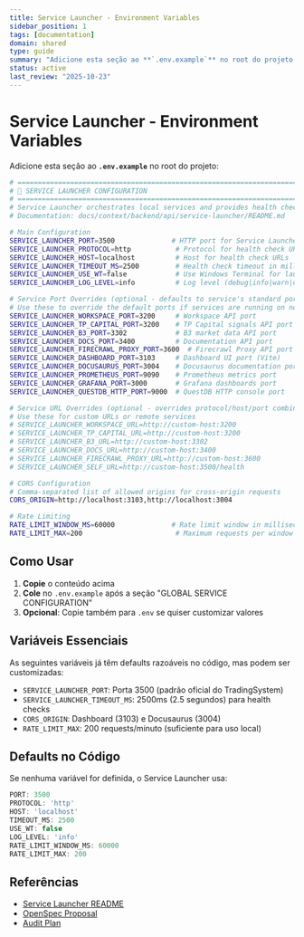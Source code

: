 ```yaml
---
title: Service Launcher - Environment Variables
sidebar_position: 1
tags: [documentation]
domain: shared
type: guide
summary: "Adicione esta seção ao **`.env.example`** no root do projeto:"
status: active
last_review: "2025-10-23"
---
```


# Service Launcher - Environment Variables

Adicione esta seção ao **`.env.example`** no root do projeto:

```bash
# ==============================================================================
# 🚀 SERVICE LAUNCHER CONFIGURATION
# ==============================================================================
# Service Launcher orchestrates local services and provides health checks
# Documentation: docs/context/backend/api/service-launcher/README.md

# Main Configuration
SERVICE_LAUNCHER_PORT=3500              # HTTP port for Service Launcher API
SERVICE_LAUNCHER_PROTOCOL=http           # Protocol for health check URLs (http|https)
SERVICE_LAUNCHER_HOST=localhost          # Host for health check URLs
SERVICE_LAUNCHER_TIMEOUT_MS=2500         # Health check timeout in milliseconds
SERVICE_LAUNCHER_USE_WT=false            # Use Windows Terminal for launch (true|false)
SERVICE_LAUNCHER_LOG_LEVEL=info          # Log level (debug|info|warn|error)

# Service Port Overrides (optional - defaults to service's standard port)
# Use these to override the default ports if services are running on non-standard ports
SERVICE_LAUNCHER_WORKSPACE_PORT=3200     # Workspace API port
SERVICE_LAUNCHER_TP_CAPITAL_PORT=3200    # TP Capital signals API port
SERVICE_LAUNCHER_B3_PORT=3302            # B3 market data API port
SERVICE_LAUNCHER_DOCS_PORT=3400          # Documentation API port
SERVICE_LAUNCHER_FIRECRAWL_PROXY_PORT=3600  # Firecrawl Proxy API port
SERVICE_LAUNCHER_DASHBOARD_PORT=3103     # Dashboard UI port (Vite)
SERVICE_LAUNCHER_DOCUSAURUS_PORT=3004    # Docusaurus documentation port
SERVICE_LAUNCHER_PROMETHEUS_PORT=9090    # Prometheus metrics port
SERVICE_LAUNCHER_GRAFANA_PORT=3000       # Grafana dashboards port
SERVICE_LAUNCHER_QUESTDB_HTTP_PORT=9000  # QuestDB HTTP console port

# Service URL Overrides (optional - overrides protocol/host/port combination)
# Use these for custom URLs or remote services
# SERVICE_LAUNCHER_WORKSPACE_URL=http://custom-host:3200
# SERVICE_LAUNCHER_TP_CAPITAL_URL=http://custom-host:3200
# SERVICE_LAUNCHER_B3_URL=http://custom-host:3302
# SERVICE_LAUNCHER_DOCS_URL=http://custom-host:3400
# SERVICE_LAUNCHER_FIRECRAWL_PROXY_URL=http://custom-host:3600
# SERVICE_LAUNCHER_SELF_URL=http://custom-host:3500/health

# CORS Configuration
# Comma-separated list of allowed origins for cross-origin requests
CORS_ORIGIN=http://localhost:3103,http://localhost:3004

# Rate Limiting
RATE_LIMIT_WINDOW_MS=60000              # Rate limit window in milliseconds (default: 1 minute)
RATE_LIMIT_MAX=200                       # Maximum requests per window (default: 200)
```

## Como Usar

1. **Copie** o conteúdo acima
2. **Cole** no `.env.example` após a seção "GLOBAL SERVICE CONFIGURATION"
3. **Opcional**: Copie também para `.env` se quiser customizar valores

## Variáveis Essenciais

As seguintes variáveis já têm defaults razoáveis no código, mas podem ser customizadas:

- `SERVICE_LAUNCHER_PORT`: Porta 3500 (padrão oficial do TradingSystem)
- `SERVICE_LAUNCHER_TIMEOUT_MS`: 2500ms (2.5 segundos) para health checks
- `CORS_ORIGIN`: Dashboard (3103) e Docusaurus (3004)
- `RATE_LIMIT_MAX`: 200 requests/minuto (suficiente para uso local)

## Defaults no Código

Se nenhuma variável for definida, o Service Launcher usa:
```javascript
PORT: 3500
PROTOCOL: 'http'
HOST: 'localhost'
TIMEOUT_MS: 2500
USE_WT: false
LOG_LEVEL: 'info'
RATE_LIMIT_WINDOW_MS: 60000
RATE_LIMIT_MAX: 200
```

## Referências

- [Service Launcher README](./README.md)
- [OpenSpec Proposal](../../../infrastructure/openspec/changes/fix-service-launcher-critical-issues/proposal.md)
- [Audit Plan](../../../docs/reports/service-launcher-audit-plan.md)












